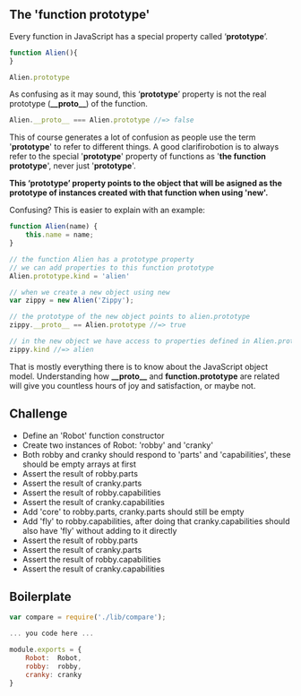 The 'function prototype'
------------------------

Every function in JavaScript has a special property called ‘__prototype__’.

```js
function Alien(){
}

Alien.prototype
```

As confusing as it may sound, this ‘__prototype__’ property is not the real prototype (__\_\_proto\_\___) of the function. 

```js
Alien.__proto__ === Alien.prototype //=> false
```

This of course generates a lot of confusion as people use the term '__prototype__' to refer to different things. 
A good clarifirobotion is to always refer to the special '__prototype__' property of functions as '__the function prototype__', never just '__prototype__'.

**This ‘__prototype__’ property points to the object that will be asigned as the prototype of instances created with that function when using '__new__'.**

Confusing? This is easier to explain with an example:

```js
function Alien(name) {
	this.name = name;
}

// the function Alien has a prototype property
// we can add properties to this function prototype
Alien.prototype.kind = 'alien'

// when we create a new object using new
var zippy = new Alien('Zippy');

// the prototype of the new object points to alien.prototype
zippy.__proto__ == Alien.prototype //=> true

// in the new object we have access to properties defined in Alien.prototype
zippy.kind //=> alien
```

That is mostly everything there is to know about the JavaScript object model. Understanding how __\_\_proto\_\___ and __function.prototype__ are related will give you countless hours of joy and satisfaction, or maybe not.

Challenge
---------

- Define an 'Robot' function constructor
- Create two instances of Robot: 'robby' and 'cranky'
- Both robby and cranky should respond to 'parts' and 'capabilities', these should be empty arrays at first
- Assert the result of robby.parts
- Assert the result of cranky.parts
- Assert the result of robby.capabilities
- Assert the result of cranky.capabilities
- Add 'core' to robby.parts, cranky.parts should still be empty
- Add 'fly' to robby.capabilities, after doing that cranky.capabilities should also have 'fly' without adding to it directly
- Assert the result of robby.parts
- Assert the result of cranky.parts
- Assert the result of robby.capabilities
- Assert the result of cranky.capabilities

Boilerplate
-----------
```js
var compare = require('./lib/compare');

... you code here ...

module.exports = {
	Robot:  Robot,
	robby:  robby,
	cranky: cranky
}
```


